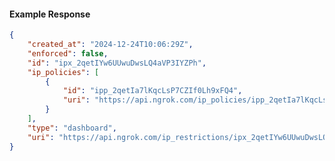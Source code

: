 <!-- Code generated for API Clients. DO NOT EDIT. -->

#### Example Response

```json
{
	"created_at": "2024-12-24T10:06:29Z",
	"enforced": false,
	"id": "ipx_2qetIYw6UUwuDwsLQ4aVP3IYZPh",
	"ip_policies": [
		{
			"id": "ipp_2qetIa7lKqcLsP7CZIf0Lh9xFQ4",
			"uri": "https://api.ngrok.com/ip_policies/ipp_2qetIa7lKqcLsP7CZIf0Lh9xFQ4"
		}
	],
	"type": "dashboard",
	"uri": "https://api.ngrok.com/ip_restrictions/ipx_2qetIYw6UUwuDwsLQ4aVP3IYZPh"
}
```
